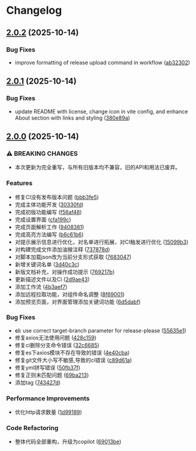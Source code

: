 # Changelog

## [2.0.2](https://github.com/bosens-China/boss-copilot/compare/new-vv2.0.1...new-vv2.0.2) (2025-10-14)


### Bug Fixes

* improve formatting of release upload command in workflow ([ab32302](https://github.com/bosens-China/boss-copilot/commit/ab3230274520e2bf8e034a720a8c0fad566ddc96))

## [2.0.1](https://github.com/bosens-China/boss-copilot/compare/new-vv2.0.0...new-vv2.0.1) (2025-10-14)


### Bug Fixes

* update README with license, change icon in vite config, and enhance About section with links and styling ([380e89a](https://github.com/bosens-China/boss-copilot/commit/380e89a5e84e7857fe852acecf2046e1267ce703))

## [2.0.0](https://github.com/bosens-China/boss-copilot/compare/new-vv1.2.4...new-vv2.0.0) (2025-10-14)


### ⚠ BREAKING CHANGES

* 本次更新为完全重写，与所有旧版本均不兼容，旧的API和用法已废弃。

### Features

* 修复CI没有发布版本问题 ([bbb3fe5](https://github.com/bosens-China/boss-copilot/commit/bbb3fe5030122295c3afbc55343e81335be150ff))
* 完成主体功能开发 ([30330fd](https://github.com/bosens-China/boss-copilot/commit/30330fd9cc34e9eb275e6e03f6d50a5c4b0c6bc8))
* 完成初版功能编写 ([f56af48](https://github.com/bosens-China/boss-copilot/commit/f56af4880681ec52cc312666cd53641cf2fc3ef6))
* 完成设置界面 ([cfa199c](https://github.com/bosens-China/boss-copilot/commit/cfa199c7cf8574c602b46e09bba7071496d7de42))
* 完成页面解析工作 ([9408381](https://github.com/bosens-China/boss-copilot/commit/94083814b6d671abfa810357beae78959751d220))
* 完成高亮方法编写 ([b6c61b6](https://github.com/bosens-China/boss-copilot/commit/b6c61b6560fae4686c4e45a5316f5ce494da77da))
* 对提示展示信息进行优化，对名单进行拓展，对CI触发进行优化 ([15099b3](https://github.com/bosens-China/boss-copilot/commit/15099b30bd51c6b0b40572cd4ac2a599e64230f5))
* 对构建完成文件添加油猴注释 ([737878d](https://github.com/bosens-China/boss-copilot/commit/737878d59e7e80f529e7cf8cef671da56cca8a02))
* 对脚本加载json改为当前分支形式获取 ([7683047](https://github.com/bosens-China/boss-copilot/commit/7683047f1a4720ef277b86a98d4ae811a185d279))
* 新增关键词名单 ([3d40c3c](https://github.com/bosens-China/boss-copilot/commit/3d40c3c8859f0f7165baee028c79b410941f1ef5))
* 新版文档补充，对操作成功提示 ([769217b](https://github.com/bosens-China/boss-copilot/commit/769217b00bc3e5ffb1e1f93751d1178cfdbde568))
* 更新描述文件以及Ci ([2d9ae43](https://github.com/bosens-China/boss-copilot/commit/2d9ae43e2b2e9cfbd9acf8505fb8ef2e84782397))
* 添加工作流 ([4b3aef7](https://github.com/bosens-China/boss-copilot/commit/4b3aef7099fa3eee6657888c3d05fc8f98b57e25))
* 添加远程拉取功能，对组件命名调整 ([8f69001](https://github.com/bosens-China/boss-copilot/commit/8f690011a609866b7a3e17314125e33a006d9023))
* 添加预览页面，对界面管理添加关键词功能 ([6d5dabf](https://github.com/bosens-China/boss-copilot/commit/6d5dabf6e88c50c37728565b71e0d9c1c37ec903))


### Bug Fixes

* **ci:** use correct target-branch parameter for release-please ([55635e1](https://github.com/bosens-China/boss-copilot/commit/55635e132914fcd018a881a9971affe84e2d89d9))
* 修复axios无法使用问题 ([428c159](https://github.com/bosens-China/boss-copilot/commit/428c159cd724f1fc74b451487340767fb7f2be2f))
* 修复ci删除分支命令错误 ([32c6685](https://github.com/bosens-China/boss-copilot/commit/32c66856e4f555e26f788d48d2d542c7fdf69a04))
* 修复es下axios模块不存在导致的错误 ([4e40cba](https://github.com/bosens-China/boss-copilot/commit/4e40cbac1127cc11cc79f60fdb2b600e485369d3))
* 修复git文件大小写不敏感,导致的ci错误 ([c89d61a](https://github.com/bosens-China/boss-copilot/commit/c89d61a31f66ab8f5f5bf96ed99e81746d9c7e8a))
* 修复yml拼写错误 ([50fb37f](https://github.com/bosens-China/boss-copilot/commit/50fb37f4359d594fb1708845a24b0ebc66cb207b))
* 修复正则未匹配问题 ([69ba213](https://github.com/bosens-China/boss-copilot/commit/69ba213b7c86976999e04c0993e8562182a9b73b))
* 添加tag ([743427d](https://github.com/bosens-China/boss-copilot/commit/743427dacfe083ae38251c0352eb08209d868cc4))


### Performance Improvements

* 优化http请求数量 ([1d99189](https://github.com/bosens-China/boss-copilot/commit/1d99189bcdfbeba525f8211db3dea704d326ac29))


### Code Refactoring

* 整体代码全部重构，升级为copilot ([69013be](https://github.com/bosens-China/boss-copilot/commit/69013bebb3ab39dff625366c86bcfdc46ba9efa5))
